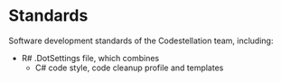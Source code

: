 # Standards

Software development standards of the Codestellation team, including:
- R# .DotSettings file, which combines
  - C# code style, code cleanup profile and templates
